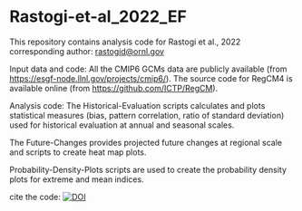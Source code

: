 # Rastogi-et-al_2022_EF
This repository contains analysis code for Rastogi et al., 2022
corresponding author: rastogid@ornl.gov

Input data and code:
All the CMIP6 GCMs data are publicly available (from https://esgf-node.llnl.gov/projects/cmip6/). The source code for RegCM4 is available online (from https://github.com/ICTP/RegCM). 

Analysis code:
The Historical-Evaluation scripts calculates and plots statistical measures (bias, pattern correlation, ratio of standard deviation) used for historical evaluation at annual and seasonal scales.

The Future-Changes provides projected future changes at regional scale and scripts to create heat map plots.

Probability-Density-Plots scripts are used to create the probability density plots for extreme and mean indices.

cite the code:
[![DOI](https://zenodo.org/badge/509179629.svg)](https://zenodo.org/badge/latestdoi/509179629)
